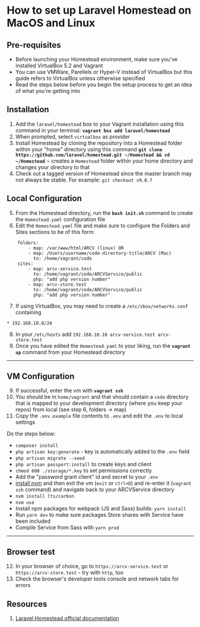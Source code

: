 # How to set up Laravel Homestead on MacOS and Linux

## Pre-requisites
- Before launching your Homestead environment, make sure you've installed VirtualBox 5.2 and Vagrant
- You can use VMWare, Parellels or Hyper-V instead of VirtualBox but this guide refers to VirtualBox unless otherwise specified
- Read the steps below before you begin the setup process to get an idea of what you're getting into

## Installation
1. Add the `laravel/homestead` box to your Vagrant installation using this command in your terminal:
**`vagrant box add laravel/homestead`**
2. When prompted, select `virtualbox` as provider
3. Install Homestead by cloning the repository into a Homestead folder within your "home" directory using this command
**`git clone https://github.com/laravel/homestead.git ~/Homestead && cd ~/Homestead`**
¬ creates a `Homestead` folder within your home directory and changes your directory to that
4. Check out a tagged version of Homestead since the master branch may not always be stable. For example: `git checkout v9.0.7`

## Local Configuration
5. From the Homestead directory, run the **`bash init.sh`** command to create the `Homestead.yaml` configuration file
6. Edit the `Homestead.yaml` file and make sure to configure the Folders and Sites sections to be of this form:

```
	folders:
	    - map: /var/www/html/ARCV (linux) OR
	    - map: /Users/username/code-directory-title/ARCV (Mac)
	      to: /home/vagrant/code
	sites:
	    - map: arcv-service.test
	      to: /home/vagrant/code/ARCVService/public
	      php: "add php version number"
	    - map: arcv-store.test
	      to: /home/vagrant/code/ARCVService/public
	      php: "add php version number"
```
7. If using VirtualBox, you may need to create a `/etc/vbox/networks.conf` containing

```
* 192.168.10.0/24
```

8. In your `/etc/hosts` add `192.168.10.10 arcv-service.test arcv-store.test`
9. Once you have edited the `Homestead.yaml` to your liking, run the **`vagrant up`** command from your Homestead directory

***

## VM Configuration
9. If successful, enter the vm with **`vagrant ssh`**
10. You should be in `home/vagrant` and that should contain a `code` directory that is mapped to your development directory (where you keep your repos) from local (see step 6, folders -> map)
11. Copy the `.env.example` file contents to `.env` and edit the `.env` to local settings

Do the steps below:
- `composer install`
- `php artisan key:generate` - key is automatically added to the `.env` field
- `php artisan migrate --seed`
- `php artisan passport:install` to create keys and client
- `chmod 600 ./storage/*.key` to set permissions correctly
- Add the "password grant client" id and secret to your `.env`
- [install nvm](https://github.com/nvm-sh/nvm#installing-and-updating) and then exit the vm (`exit` or `ctrl+D`) and re-enter it (`vagrant ssh` command) and navigate back to your ARCVService directory
- `nvm install lts/carbon`
- `nvm use`
- Install npm packages for webpack (JS and Sass) builds: `yarn install`
- Run `yarn dev` to make sure packages Store shares with Service have been included
- Compile Service from Sass with `yarn prod`

***

## Browser test
12. In your browser of choice, go to `https://arcv-service.test` or `https://arcv-store.test` - try with `http`, too
13. Check the browser's developer tools console and network tabs for errors

## Resources
1. [Laravel Homestead official documentation](https://laravel.com/docs/6.x/homestead)